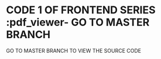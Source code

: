 # CODE 1 OF FRONTEND SERIES :pdf_viewer- GO TO MASTER BRANCH 

GO TO MASTER BRANCH TO VIEW THE SOURCE CODE

